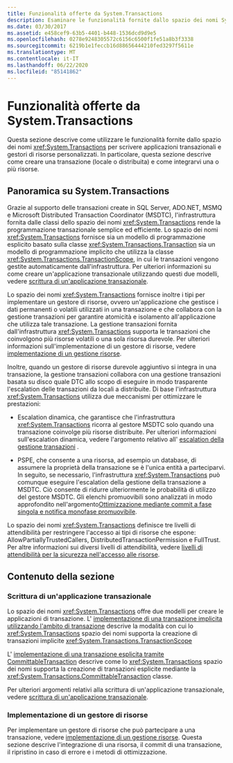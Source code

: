 ```yaml
---
title: Funzionalità offerte da System.Transactions
description: Esaminare le funzionalità fornite dallo spazio dei nomi System. Transactions in .NET per scrivere un'applicazione di transazione e un Resource Manager personalizzati.
ms.date: 03/30/2017
ms.assetid: e458cef9-63b5-4401-b448-1536dcd9d9e5
ms.openlocfilehash: 0278e9248305572c6156c6500f1fe51a8b3f3338
ms.sourcegitcommit: 6219b1e1feccb16d88656444210fed3297f5611e
ms.translationtype: MT
ms.contentlocale: it-IT
ms.lasthandoff: 06/22/2020
ms.locfileid: "85141862"
---
```

# <a name="features-provided-by-systemtransactions"></a>Funzionalità offerte da System.Transactions
Questa sezione descrive come utilizzare le funzionalità fornite dallo spazio dei nomi <xref:System.Transactions> per scrivere applicazioni transazionali e gestori di risorse personalizzati. In particolare, questa sezione descrive come creare una transazione (locale o distribuita) e come integrarvi una o più risorse.  
  
## <a name="overview-of-systemtransactions"></a>Panoramica su System.Transactions  
 Grazie al supporto delle transazioni create in SQL Server, ADO.NET, MSMQ e Microsoft Distributed Transaction Coordinator (MSDTC), l'infrastruttura fornita dalle classi dello spazio dei nomi <xref:System.Transactions> rende la programmazione transazionale semplice ed efficiente. Lo spazio dei nomi <xref:System.Transactions> fornisce sia un modello di programmazione esplicito basato sulla classe <xref:System.Transactions.Transaction> sia un modello di programmazione implicito che utilizza la classe <xref:System.Transactions.TransactionScope>, in cui le transazioni vengono gestite automaticamente dall'infrastruttura. Per ulteriori informazioni su come creare un'applicazione transazionale utilizzando questi due modelli, vedere [scrittura di un'applicazione transazionale](writing-a-transactional-application.md).  
  
 Lo spazio dei nomi <xref:System.Transactions> fornisce inoltre i tipi per implementare un gestore di risorse, ovvero un'applicazione che gestisce i dati permanenti o volatili utilizzati in una transazione e che collabora con la gestione transazioni per garantire atomicità e isolamento all'applicazione che utilizza tale transazione. La gestione transazioni fornita dall'infrastruttura <xref:System.Transactions> supporta le transazioni che coinvolgono più risorse volatili o una sola risorsa durevole. Per ulteriori informazioni sull'implementazione di un gestore di risorse, vedere [implementazione di un gestione risorse](implementing-a-resource-manager.md).  
  
 Inoltre, quando un gestore di risorse durevole aggiuntivo si integra in una transazione, la gestione transazioni collabora con una gestione transazioni basata su disco quale DTC allo scopo di eseguire in modo trasparente l'escalation delle transazioni da locali a distribuite. Di base l'infrastruttura <xref:System.Transactions> utilizza due meccanismi per ottimizzare le prestazioni:  
  
- Escalation dinamica, che garantisce che l'infrastruttura <xref:System.Transactions> ricorra al gestore MSDTC solo quando una transazione coinvolge più risorse distribuite. Per ulteriori informazioni sull'escalation dinamica, vedere l'argomento relativo all' [escalation della gestione transazioni](transaction-management-escalation.md) .  
  
- PSPE, che consente a una risorsa, ad esempio un database, di assumere la proprietà della transazione se è l'unica entità a parteciparvi. In seguito, se necessario, l'infrastruttura <xref:System.Transactions> può comunque eseguire l'escalation della gestione della transazione a MSDTC. Ciò consente di ridurre ulteriormente le probabilità di utilizzo del gestore MSDTC. Gli elenchi promuovibili sono analizzati in modo approfondito nell'argomento[Ottimizzazione mediante commit a fase singola e notifica monofase promuovibile](optimization-spc-and-promotable-spn.md).  
  
 Lo spazio dei nomi <xref:System.Transactions> definisce tre livelli di attendibilità per restringere l'accesso ai tipi di risorse che espone: AllowPartiallyTrustedCallers, DistributedTransactionPermission e FullTrust. Per altre informazioni sui diversi livelli di attendibilità, vedere [livelli di attendibilità per la sicurezza nell'accesso alle risorse](security-trust-levels-in-accessing-resources.md).  
  
## <a name="in-this-section"></a>Contenuto della sezione  
  
### <a name="writing-a-transactional-application"></a>Scrittura di un'applicazione transazionale  
 Lo spazio dei nomi <xref:System.Transactions> offre due modelli per creare le applicazioni di transazione. L' [implementazione di una transazione implicita utilizzando l'ambito di transazione](implementing-an-implicit-transaction-using-transaction-scope.md) descrive la modalità con cui lo <xref:System.Transactions> spazio dei nomi supporta la creazione di transazioni implicite <xref:System.Transactions.TransactionScope>  
  
 L' [implementazione di una transazione esplicita tramite CommittableTransaction](implementing-an-explicit-transaction-using-committabletransaction.md) descrive come lo <xref:System.Transactions> spazio dei nomi supporta la creazione di transazioni esplicite mediante la <xref:System.Transactions.CommittableTransaction> classe.  
  
 Per ulteriori argomenti relativi alla scrittura di un'applicazione transazionale, vedere [scrittura di un'applicazione transazionale](writing-a-transactional-application.md).  
  
### <a name="implementing-a-resource-manager"></a>Implementazione di un gestore di risorse  
 Per implementare un gestore di risorse che può partecipare a una transazione, vedere [implementazione di un gestione risorse](implementing-a-resource-manager.md). Questa sezione descrive l'integrazione di una risorsa, il commit di una transazione, il ripristino in caso di errore e i metodi di ottimizzazione.
